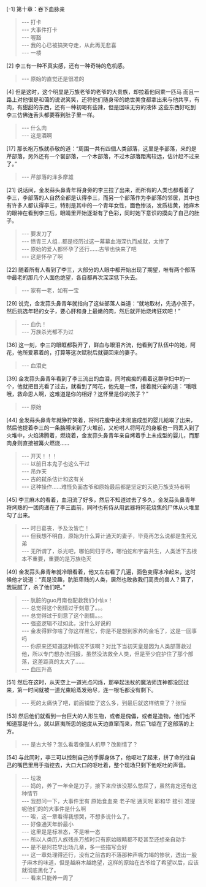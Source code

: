 
[-1] 第十章：吞下血脉亲
>--- 打卡<br>
>--- 大事件打卡<br>
>--- 喔豁<br>
>--- 我的心已被搞笑夺走，从此再无悲喜<br>
>--- 一楼<br>

[2] 李三有一种不真实感，还有一种奇特的危机感。
>--- 原始的直觉还是很准的<br>

[4] 但是这时，这个明显是万族老爷的老爷的大贵族，却拉着他同乘一匹马 而且一路上对他很是和蔼的说说笑笑，还将他们随身带的绝世美食都拿出来与他共享，有肉，有甜甜的东西，还有一种初喝有些辣，但是回味无穷的液体 这些东西好吃到李三仿佛连舌头都要吞到肚子里一样。
>--- 什么肉<br>
>--- 这是酒啊<br>

[17] 那长袍万族就恭敬的道：“周围一共有四個人类部落，这里是李部落，来的是芹部落，另外还有一个裳部落，一个木部落，不过木部落距离较远，估计赶不过来了。”
>--- 芹部落的泽多摩雄<br>

[21] 说话间，金发蒜头鼻青年将身旁的李三拉了出来，而所有的人类也都看着了李三，李部落的人自然全都是认得李三，而另一个部落作为李部落的邻居，其中也有许多人都认得李三，特别是其中的一个青年女性，面色惨淡，发质枯黄，她麻木的眼神在看到李三后，眼睛里开始逐渐有了色彩，同时她下意识的摸向了自己的肚子。
>--- 要发刀了<br>
>--- 愤青三人组…都是经历过这一幕幕血海深仇而成就，太惨了<br>
>--- 原始的爱人都怀孕了还行……古爷也快来了吧<br>
>--- 这是怀孕了啊<br>

[22] 随着所有人看到了李三，大部分的人眼中都开始出现了期望，唯有两个部落中最老的那几个人面色绝望，各自都再次深深低下头去。
>--- 家有一老，如有一宝<br>

[29] 说完，金发蒜头鼻青年就指向了这些部落人类道：“就地取材，先选小孩子，然后挑选年轻的女子，要心肝和身上最嫩的肉，然后就开始烧烤狂欢吧！”
>--- 血仇！<br>
>--- 万族杀光都不为过<br>

[36] 这一刻，李三的眼眶都裂开了，鲜血与眼泪齐流，他看到了队伍中的她，阿花，他所爱慕着的，打算等这次赋税后就娶回来的妻子。
>--- 血泪史<br>

[39] 金发蒜头鼻青年看到了李三流出的血泪，同时痴痴的看着这群孕妇中的一个，他就把目光看了过去，就看到了阿花，他先是一愣，接着就兴奋的道：“哦哦哦，救命恩人啊，这难道是你的相好？这怀里是伱的孩子？”
>--- 原始<br>

[44] 金发蒜头鼻青年就狰狞笑着，将阿花腹中还未彻底成型的婴儿給取了出来，然后他提着李三的一条胳膊来到了火堆前，又吩咐人将阿花的身躯也一同丢入到了火堆中，火焰沸腾着，燃烧着，金发蒜头鼻青年亲自烤着手上未成型的婴儿，而那肉身则直接被篝火燃烧……
>--- 开天！！！<br>
>--- 以前日本鬼子也这么干过<br>
>--- 吊炸天<br>
>--- 古的弑杀估计和这有关<br>
>--- 这种操作……难怪负面古爷和原始最后都是坚定的灭绝万族支持者啊<br>

[45] 李三麻木的看着，血泪流了好多，然后不知道过去了多久，金发蒜头鼻青年将烤熟的一团肉递在了李三面前，同时也有侍从用武器将阿花烧焦的尸体从火堆里勾了出来。
>--- 时日葛丧，予及汝皆亡！<br>
>--- 但我想不明白，原始为什么算计通天的妻子，毕竟再怎么说都是生死兄弟<br>
>--- 无所谓了，杀光吧，哪怕同归于尽，哪怕蛇和宇宙共生，人类活下去根本不重要，重要的是万族绝灭<br>

[49] 金发蒜头鼻青年就冷眼看着，他又左右看了几遍，面色变得冰冷起来，这时候他才说道：“真是没趣，肮脏卑贱的人类，居然也敢救我们高贵的兽人？算了，我玩腻了，杀了他们吧。”
>--- 肮脏的guo月南也配救我们小仙x！<br>
>--- 总觉得这个剧情过于刻意了。。。<br>
>--- 总觉得过于刻意了这个剧情。。。<br>
>--- 强盗逻辑不过如此，没什么好说的<br>
>--- 金发得罪你啥了你这样黑它，你是不是想到家养的金毛了，这是一回事吗<br>
>--- 你原来还知道这种情况不该啊？对比下当初天皇是因为人类部落救过他，所以专门想办法回报，虽然没法救全人类，但是至少庇护住了那个部落，这差距真的太大了……<br>
>--- 血压升高<br>

[51] 然后在这时，从天空上一道光点闪烁，那举起法杖的魔法师连神都没回过来，第一时间就被一道光束給蒸发殆尽，连一根毛都没有剩下。
>--- 死的太痛快了吧，前面铺垫了这么多，到最后就这样结束了？张恒<br>

[53] 然后他们就看到一台巨大的人形生物，或者是傀儡，或者是造物，他们也不知道那是什么，就以匪夷所思的速度从天边直窜而来，然后飞临在了这部落的上方。
>--- 是古大爷？怎么看着像强人机甲？改剧情了？<br>

[54] 与此同时，李三可以控制自己的手脚身体了，他呕吐了起来，拼了命的往自己的嘴巴里用手指挖去，大口大口的呕吐着，整个现场只剩下他呕吐的声音。
>--- 垃圾<br>
>--- 妈的，养了一年全是刀子，接下来应该没那么憋屈了，虽然肯定还有这种情节<br>
>--- 我想问一下，大事件里有
原始食血亲
老子呢
通天呢
耶和华
接引
准提呢他们的的大事件是什么啊<br>
>--- 唉，这一章看得我想哭，不想多说什么了。<br>
>--- 好像通天年龄最小<br>
>--- 这里是是标准态，不是唯一态<br>
>--- 所以人类历人族残杀万族时只有原始眼睛都不眨甚至还想亲自动手<br>
>--- 是不是阿花早出场几章，多一些描写会好<br>
>--- 这一章处理得还行，没有之前古的不落那种声嘶力竭的惨状，透出一股子麻木的味道，但是越麻木越绝望，这样的原始在古爷给了希望以后，应该就彻底黑化了。<br>
>--- 看来只能养一周了<br>
